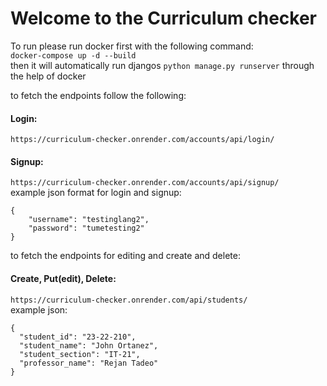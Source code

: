 # Welcome to the Curriculum checker 

To run please run docker first with the following command:  
```docker-compose up -d --build```  
then it will automatically run djangos `python manage.py runserver` through the help of docker  

to fetch the endpoints follow the following:  
#### Login:  
```https://curriculum-checker.onrender.com/accounts/api/login/```
#### Signup:  
```https://curriculum-checker.onrender.com/accounts/api/signup/```  
example json format for login and signup:  
```
{
    "username": "testinglang2",
    "password": "tumetesting2"
}
```

to fetch the endpoints for editing and create and delete:  
#### Create, Put(edit), Delete:  
```https://curriculum-checker.onrender.com/api/students/```  
example json:  
```
{
  "student_id": "23-22-210",
  "student_name": "John Ortanez",
  "student_section": "IT-21",
  "professor_name": "Rejan Tadeo"
}
```

